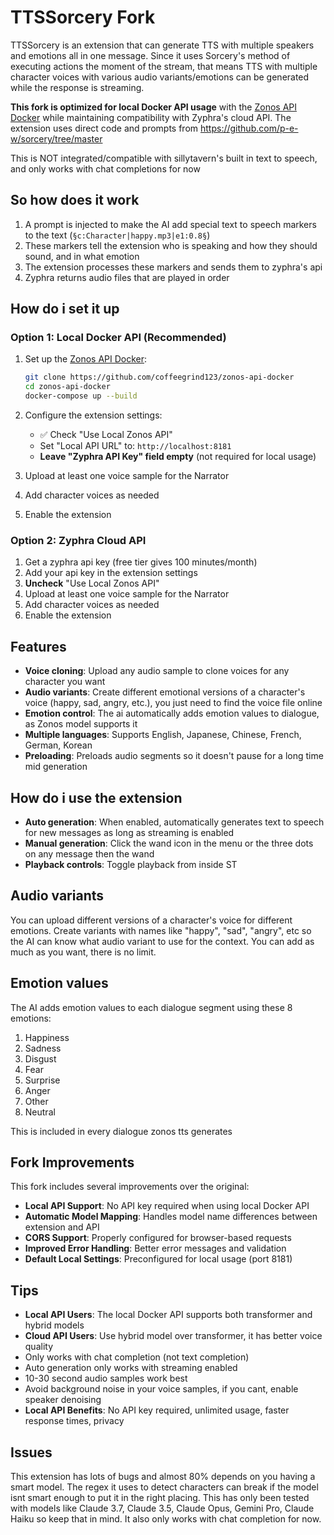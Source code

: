 # TTSSorcery Fork

TTSSorcery is an extension that can generate TTS with multiple speakers and emotions all in one message. Since it uses Sorcery's method of executing actions the moment of the stream, that means TTS with multiple character voices with various audio variants/emotions can be generated while the response is streaming. 

**This fork is optimized for local Docker API usage** with the [Zonos API Docker](https://github.com/coffeegrind123/zonos-api-docker) while maintaining compatibility with Zyphra's cloud API. The extension uses direct code and prompts from https://github.com/p-e-w/sorcery/tree/master

This is NOT integrated/compatible with sillytavern's built in text to speech, and only works with chat completions for now

## So how does it work

1. A prompt is injected to make the AI add special text to speech markers to the text (`§c:Character|happy.mp3|e1:0.8§`) 
2. These markers tell the extension who is speaking and how they should sound, and in what emotion
3. The extension processes these markers and sends them to zyphra's api
4. Zyphra returns audio files that are played in order

## How do i set it up

### Option 1: Local Docker API (Recommended)

1. Set up the [Zonos API Docker](https://github.com/coffeegrind123/zonos-api-docker):
   ```bash
   git clone https://github.com/coffeegrind123/zonos-api-docker
   cd zonos-api-docker
   docker-compose up --build
   ```

2. Configure the extension settings:
   - ✅ Check "Use Local Zonos API"
   - Set "Local API URL" to: `http://localhost:8181`
   - **Leave "Zyphra API Key" field empty** (not required for local usage)

3. Upload at least one voice sample for the Narrator
4. Add character voices as needed
5. Enable the extension

### Option 2: Zyphra Cloud API

1. Get a zyphra api key (free tier gives 100 minutes/month)
2. Add your api key in the extension settings
3. **Uncheck** "Use Local Zonos API"
4. Upload at least one voice sample for the Narrator
5. Add character voices as needed
6. Enable the extension

## Features

- **Voice cloning**: Upload any audio sample to clone voices for any character you want
- **Audio variants**: Create different emotional versions of a character's voice (happy, sad, angry, etc.), you just need to find the voice file online
- **Emotion control**: The ai automatically adds emotion values to dialogue, as Zonos model supports it
- **Multiple languages**: Supports English, Japanese, Chinese, French, German, Korean
- **Preloading**: Preloads audio segments so it doesn't pause for a long time mid generation

## How do i use the extension

- **Auto generation**: When enabled, automatically generates text to speech for new messages as long as streaming is enabled
- **Manual generation**: Click the wand icon in the menu or the three dots on any message then the wand
- **Playback controls**: Toggle playback from inside ST

## Audio variants

You can upload different versions of a character's voice for different emotions. Create variants with names like "happy", "sad", "angry", etc so the AI can know what audio variant to use for the context. You can add as much as you want, there is no limit.

## Emotion values

The AI adds emotion values to each dialogue segment using these 8 emotions:
1. Happiness
2. Sadness
3. Disgust
4. Fear
5. Surprise
6. Anger
7. Other
8. Neutral

This is included in every dialogue zonos tts generates

## Fork Improvements

This fork includes several improvements over the original:

- **Local API Support**: No API key required when using local Docker API
- **Automatic Model Mapping**: Handles model name differences between extension and API
- **CORS Support**: Properly configured for browser-based requests
- **Improved Error Handling**: Better error messages and validation
- **Default Local Settings**: Preconfigured for local usage (port 8181)

## Tips

- **Local API Users**: The local Docker API supports both transformer and hybrid models
- **Cloud API Users**: Use hybrid model over transformer, it has better voice quality
- Only works with chat completion (not text completion)
- Auto generation only works with streaming enabled
- 10-30 second audio samples work best
- Avoid background noise in your voice samples, if you cant, enable speaker denoising
- **Local API Benefits**: No API key required, unlimited usage, faster response times, privacy

## Issues

This extension has lots of bugs and almost 80% depends on you having a smart model. The regex it uses to detect characters can break if the model isnt smart enough to put it in the right placing. This has only been tested with models like Claude 3.7, Claude 3.5, Claude Opus, Gemini Pro, Claude Haiku so keep that in mind. It also only works with chat completion for now.
